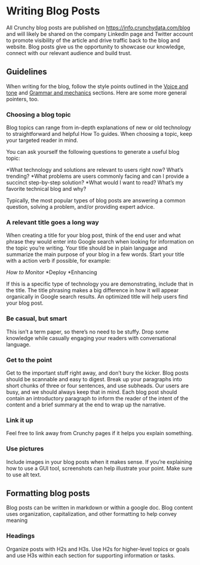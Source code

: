 # Writing Blog Posts

All Crunchy blog posts are published on https://info.crunchydata.com/blog and will likely be shared on the company LinkedIn page and Twitter account to promote visibility of the article and drive traffic back to the blog and website. Blog posts give us the opportunity to showcase our knowledge, connect with our relevant audience and build trust.

## Guidelines

When writing for the blog, follow the style points outlined in the [Voice and tone](./03-voice-and-tone.md) and [Grammar and mechanics](./04-grammar-and-mechanics.md) sections. Here are some more general pointers, too.

### Choosing a blog topic
Blog topics can range from in-depth explanations of new or old technology to straightforward and helpful How To guides. When choosing a topic, keep your targeted reader in mind. 

You can ask yourself the following questions to generate a useful blog topic:

*What technology and solutions are relevant to users right now? What’s trending?
*What problems are users commonly facing and can I provide a succinct step-by-step solution?
*What would I want to read? What’s my favorite technical blog and why?

Typically, the most popular types of blog posts are answering a common question, solving a problem, and/or providing expert advice.

### A relevant title goes a long way
When creating a title for your blog post, think of the end user and what phrase they would enter into Google search when looking for information on the topic you’re writing. Your title should be in plain language and summarize the main purpose of your blog in a few words. 
Start your title with a action verb if possible, for example:

*How to
M*onitor
*Deploy
*Enhancing

If this is a specific type of technology you are demonstrating, include that in the title. The title phrasing makes a big difference in how it will appear organically in Google search results. An optimized title will help users find your blog post.

### Be casual, but smart
This isn’t a term paper, so there’s no need to be stuffy. Drop some knowledge while casually engaging your readers with conversational language.

### Get to the point
Get to the important stuff right away, and don’t bury the kicker. Blog posts should be scannable and easy to digest. Break up your paragraphs into short chunks of three or four sentences, and use subheads. Our users are busy, and we should always keep that in mind.
Each blog post should contain an introductory paragraph to inform the reader of the intent of the content and a brief summary at the end to wrap up the narrative.

### Link it up
Feel free to link away from Crunchy pages if it helps you explain something.

### Use pictures
Include images in your blog posts when it makes sense. If you’re explaining how to use a GUI tool, screenshots can help illustrate your point. Make sure to use alt text.

## Formatting blog posts
Blog posts can be written in markdown or within a google doc. Blog content uses organization, capitalization, and other formatting to help convey meaning

### Headings
Organize posts with H2s and H3s. Use H2s for higher-level topics or goals and use H3s within each section for supporting information or tasks.
